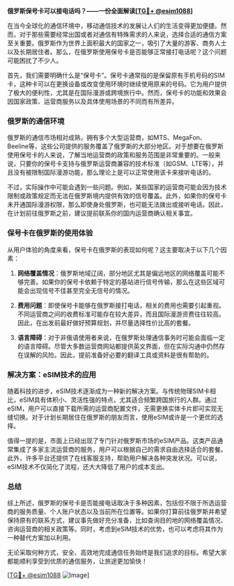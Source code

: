 **俄罗斯保号卡可以接电话吗？——一份全面解读[[TG💪+ @esim1088](https://t.me/s/esim1088)]**

在当今全球化的通信环境中，移动通信技术的发展让人们的生活变得更加便捷。然而，对于那些需要经常出国或者对通信有特殊需求的人来说，选择合适的通信方案至关重要。俄罗斯作为世界上面积最大的国家之一，吸引了大量的游客、商务人士以及长期居住者。那么，在俄罗斯使用保号卡是否能够正常接打电话呢？这个问题可能困扰了不少人。

首先，我们需要明确什么是“保号卡”。保号卡通常指的是保留原有手机号码的SIM卡，这种卡可以在更换设备或改变使用环境时继续使用原来的号码。它为用户提供了极大的便利性，尤其是在国际漫游或跨境旅行中。然而，保号卡的功能和效果会因国家政策、运营商服务以及具体使用场景的不同而有所差异。

### 俄罗斯的通信环境

俄罗斯的通信市场相对成熟，拥有多个大型运营商，如MTS、MegaFon、Beeline等，这些公司提供的服务覆盖了俄罗斯的大部分地区。对于想要在俄罗斯使用保号卡的人来说，了解当地运营商的政策和服务范围是非常重要的。一般来说，只要你的保号卡支持与俄罗斯运营商兼容的技术标准（如GSM、LTE等），并且没有被限制国际漫游功能，那么理论上是可以正常使用该卡来接听电话的。

不过，实际操作中可能会遇到一些问题。例如，某些国家的运营商可能会因为技术限制或政策规定而无法在俄罗斯境内提供有效的信号覆盖。此外，如果你的保号卡未开通国际漫游权限，那么即使身处俄罗斯，也可能无法拨出或接听电话。因此，在计划前往俄罗斯之前，建议提前联系你的国内运营商确认相关事宜。

### 保号卡在俄罗斯的使用体验

从用户体验的角度来看，保号卡在俄罗斯的表现如何呢？这主要取决于以下几个因素：

1. **网络覆盖情况**：俄罗斯地域辽阔，部分地区尤其是偏远地区的网络覆盖可能不够完善。如果你的保号卡依赖于特定的基站进行信号传输，那么在这些区域可能会出现信号不佳甚至完全无信号的情况。
   
2. **费用问题**：即使保号卡能够在俄罗斯接打电话，相关的费用也需要引起重视。不同运营商之间的收费标准可能存在较大差异，而且国际漫游资费往往较高。因此，在出发前最好做好预算规划，并尽量选择性价比高的套餐。

3. **语言障碍**：对于非俄语使用者来说，在俄罗斯处理通信事务时可能会面临一定的语言障碍。尽管大多数运营商网站都提供英文界面，但在实际沟通中仍然存在误解的风险。因此，提前准备好必要的翻译工具或资料是很有帮助的。

### 解决方案：eSIM技术的应用

随着科技的进步，eSIM技术逐渐成为一种新的解决方案。与传统物理SIM卡相比，eSIM具有体积小、灵活性强的特点，尤其适合频繁跨国旅行的人群。通过eSIM，用户可以直接下载所需的运营商配置文件，无需更换实体卡片即可实现无缝切换。对于计划长期居住在俄罗斯的朋友而言，使用eSIM或许是一个更优的选择。

值得一提的是，市面上已经出现了专门针对俄罗斯市场的eSIM产品。这类产品通常集成了多家主流运营商的服务，用户可以根据自己的需求自由选择适合的套餐。此外，许多平台还提供了在线客服支持，帮助用户解决各种突发状况。可以说，eSIM技术不仅简化了流程，还大大降低了用户的成本支出。

### 总结

综上所述，俄罗斯的保号卡是否能接电话取决于多种因素，包括但不限于所选运营商的服务质量、个人账户状态以及当前所在位置等。如果你打算前往俄罗斯并希望保持原有的联系方式，建议事先做好充分准备，比如查询目的地的网络覆盖情况、咨询运营商的相关政策等。同时，考虑到eSIM技术的优势，也可以考虑将其作为一种替代方案加以利用。

无论采取何种方式，安全、高效地完成通信任务始终是我们追求的目标。希望大家都能顺利享受到优质的通信服务，让旅途更加愉快！

[[TG💪+ @esim1088](https://t.me/s/esim1088) ![Image](https://i.postimg.cc/4NQfJmqS/Snipaste-2025-05-13-00-14-12.png)]